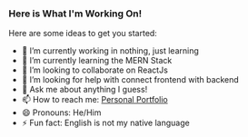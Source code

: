 ### Here is What I'm Working On!

Here are some ideas to get you started:

- 🔭 I’m currently working in nothing, just learning
- 🌱 I’m currently learning the MERN Stack
- 👯 I’m looking to collaborate on ReactJs
- 🤔 I’m looking for help with connect frontend with backend
- 💬 Ask me about anything I guess!
- 📫 How to reach me: [Personal Portfolio](https://maxrogers78.github.io/)
- 😄 Pronouns: He/Him
- ⚡ Fun fact: English is not my native language
